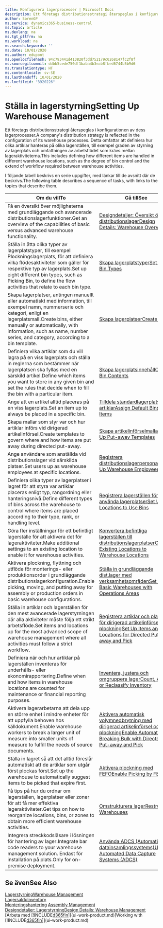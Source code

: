 ```yaml
---
title: Konfigurera lagerprocesser | Microsoft Docs
description: Ett företags distributionsstrategi återspeglas i konfigurationen av dess lagerprocesser. Detta omfattar att definiera hur olika artiklar hanteras på olika lagerställen, till exempel graden av styrning av lagerplats och omfattningen av arbetsflödet som krävs mellan lageraktiviteterna.
author: SorenGP
ms.service: dynamics365-business-central
ms.topic: article
ms.devlang: na
ms.tgt_pltfrm: na
ms.workload: na
ms.search.keywords: ''
ms.date: 10/01/2020
ms.author: edupont
ms.openlocfilehash: 94c793441d413820f3dd752179c0268147fc2f8f
ms.sourcegitcommit: ddbb5cede750df1baba4b3eab8fbed6744b5b9d6
ms.translationtype: HT
ms.contentlocale: sv-SE
ms.lasthandoff: 10/01/2020
ms.locfileid: "3920226"
---
```

# <a name="setting-up-warehouse-management"></a><span data-ttu-id="4b160-104">Ställa in lagerstyrning</span><span class="sxs-lookup"><span data-stu-id="4b160-104">Setting Up Warehouse Management</span></span>
<span data-ttu-id="4b160-105">Ett företags distributionsstrategi återspeglas i konfigurationen av dess lagerprocesser.</span><span class="sxs-lookup"><span data-stu-id="4b160-105">A company's distribution strategy is reflected in the configuration of its warehouse processes.</span></span> <span data-ttu-id="4b160-106">Detta omfattar att definiera hur olika artiklar hanteras på olika lagerställen, till exempel graden av styrning av lagerplats och omfattningen av arbetsflödet som krävs mellan lageraktiviteterna.</span><span class="sxs-lookup"><span data-stu-id="4b160-106">This includes defining how different items are handled in different warehouse locations, such as the degree of bin control and the extend of workflow required between warehouse activities.</span></span>  

 <span data-ttu-id="4b160-107">I följande tabell beskrivs en serie uppgifter, med länkar till de avsnitt där de beskrivs.</span><span class="sxs-lookup"><span data-stu-id="4b160-107">The following table describes a sequence of tasks, with links to the topics that describe them.</span></span>   

|<span data-ttu-id="4b160-108">**Om du vill**</span><span class="sxs-lookup"><span data-stu-id="4b160-108">**To**</span></span>|<span data-ttu-id="4b160-109">**Gå till**</span><span class="sxs-lookup"><span data-stu-id="4b160-109">**See**</span></span>|  
|------------|-------------|  
|<span data-ttu-id="4b160-110">Få en översikt över möjligheterna med grundläggande och avancerade distributionslagerfunktioner.</span><span class="sxs-lookup"><span data-stu-id="4b160-110">Get an overview of the capabilities of basic versus advanced warehouse functionality.</span></span>|[<span data-ttu-id="4b160-111">Designdetaljer: Översikt över distributionslager</span><span class="sxs-lookup"><span data-stu-id="4b160-111">Design Details: Warehouse Overview</span></span>](design-details-warehouse-overview.md)|  
|<span data-ttu-id="4b160-112">Ställa in åtta olika typer av lagerplatstyper, till exempel Plockningslagerplats, för att definiera vilka flödesaktiviteter som gäller för respektive typ av lagerplats.</span><span class="sxs-lookup"><span data-stu-id="4b160-112">Set up eight different bin types, such as Picking Bin, to define the flow activities that relate to each bin type.</span></span>|[<span data-ttu-id="4b160-113">Skapa lagerplatstyper</span><span class="sxs-lookup"><span data-stu-id="4b160-113">Set Up Bin Types</span></span>](warehouse-how-to-set-up-bin-types.md)|  
|<span data-ttu-id="4b160-114">Skapa lagerplatser, antingen manuellt eller automatiskt med information, till exempel namn, nummerserie och kategori, enligt en lagerplatsmall.</span><span class="sxs-lookup"><span data-stu-id="4b160-114">Create bins, either manually or automatically, with information, such as name, number series, and category, according to a bin template.</span></span>|[<span data-ttu-id="4b160-115">Skapa lagerplatser</span><span class="sxs-lookup"><span data-stu-id="4b160-115">Create Bins</span></span>](warehouse-how-to-create-individual-bins.md)|  
|<span data-ttu-id="4b160-116">Definiera vilka artiklar som du vill lagra på en viss lagerplats och ställa in reglerna som bestämmer när lagerplatsen ska fyllas med en särskild artikel.</span><span class="sxs-lookup"><span data-stu-id="4b160-116">Define which items you want to store in any given bin and set the rules that decide when to fill the bin with a particular item.</span></span>|[<span data-ttu-id="4b160-117">Skapa lagerplatsinnehåll</span><span class="sxs-lookup"><span data-stu-id="4b160-117">Create Bin Contents</span></span>](warehouse-how-to-set-up-bin-contents.md)|  
|<span data-ttu-id="4b160-118">Ange att en artikel alltid placeras på en viss lagerplats.</span><span class="sxs-lookup"><span data-stu-id="4b160-118">Set an item up to always be placed in a specific bin.</span></span>|[<span data-ttu-id="4b160-119">Tilldela standardlagerplatser till artiklar</span><span class="sxs-lookup"><span data-stu-id="4b160-119">Assign Default Bins to Items</span></span>](warehouse-how-to-assign-default-bins-to-items.md)|
|<span data-ttu-id="4b160-120">Skapa mallar som styr var och hur artiklar införs vid dirigerad artikelinförsel.</span><span class="sxs-lookup"><span data-stu-id="4b160-120">Create templates to govern where and how items are put away during directed put-away.</span></span>|[<span data-ttu-id="4b160-121">Skapa artikelinförselmallar</span><span class="sxs-lookup"><span data-stu-id="4b160-121">Set Up Put-away Templates</span></span>](warehouse-how-to-set-up-put-away-templates.md)|
|<span data-ttu-id="4b160-122">Ange användare som anställda vid distributionslager vid särskilda platser.</span><span class="sxs-lookup"><span data-stu-id="4b160-122">Set users up as warehouse employees at specific locations.</span></span>|[<span data-ttu-id="4b160-123">Registrera distributionslagerpersonal</span><span class="sxs-lookup"><span data-stu-id="4b160-123">Set Up Warehouse Employees</span></span>](warehouse-how-to-set-up-warehouse-employees.md)|
|<span data-ttu-id="4b160-124">Definiera olika typer av lagerplatser i lagret för att styra var artiklar placeras enligt typ, rangordning eller hanteringsnivå.</span><span class="sxs-lookup"><span data-stu-id="4b160-124">Define different types of bins across the warehouse to control where items are placed according to their type, rank, or handling level.</span></span>|[<span data-ttu-id="4b160-125">Registrera lagerställen för att använda lagerplatser</span><span class="sxs-lookup"><span data-stu-id="4b160-125">Set Up Locations to Use Bins</span></span>](warehouse-how-to-set-up-locations-to-use-bins.md)|
|<span data-ttu-id="4b160-126">Göra fler inställningar för ett befintligt lagerställe för att aktivera det för lageraktiviteter.</span><span class="sxs-lookup"><span data-stu-id="4b160-126">Make additional settings to an existing location to enable it for warehouse activities.</span></span>|[<span data-ttu-id="4b160-127">Konvertera befintliga lagerställen till distributionslagerplatser</span><span class="sxs-lookup"><span data-stu-id="4b160-127">Convert Existing Locations to Warehouse Locations</span></span>](warehouse-how-to-convert-existing-locations-to-warehouse-locations.md)|
|<span data-ttu-id="4b160-128">Aktivera plockning, flyttning och utflöde för monterings- eller produktionsorder i grundläggande distributionslagerkonfiguration.</span><span class="sxs-lookup"><span data-stu-id="4b160-128">Enable picking, moving, and putting away for assembly or production orders in basic warehouse configurations.</span></span>|[<span data-ttu-id="4b160-129">Ställa in grundläggande dist.lager med verksamhetsområden</span><span class="sxs-lookup"><span data-stu-id="4b160-129">Set Up Basic Warehouses with Operations Areas</span></span>](warehouse-how-to-set-up-basic-warehouses-with-operations-areas.md)|  
|<span data-ttu-id="4b160-130">Ställa in artiklar och lagerställen för den mest avancerade lagerstyrningen där alla aktiviteter måste följa ett strikt arbetsflöde.</span><span class="sxs-lookup"><span data-stu-id="4b160-130">Set items and locations up for the most advanced scope of warehouse management where all activities must follow a strict workflow.</span></span>|[<span data-ttu-id="4b160-131">Registrera artiklar och platser för dirigerad artikelinförsel och plockning</span><span class="sxs-lookup"><span data-stu-id="4b160-131">Set Up Items and Locations for Directed Put-away and Pick</span></span>](warehouse-how-to-set-up-items-for-directed-put-away-and-pick.md)|  
|<span data-ttu-id="4b160-132">Definiera när och hur artiklar på lagerställen inventeras för underhålls- eller ekonomirapportering.</span><span class="sxs-lookup"><span data-stu-id="4b160-132">Define when and how items in warehouse locations are counted for maintenance or financial reporting purposes.</span></span>|[<span data-ttu-id="4b160-133">Inventera, justera och omgruppera lager</span><span class="sxs-lookup"><span data-stu-id="4b160-133">Count, Adjust, or Reclassify Inventory</span></span>](inventory-how-count-adjust-reclassify.md)|
|<span data-ttu-id="4b160-134">Aktivera lagerarbetarna att dela upp en större enhet i mindre enheter för att uppfylla behoven hos källdokument.</span><span class="sxs-lookup"><span data-stu-id="4b160-134">Enable warehouse workers to break a larger unit of measure into smaller units of measure to fulfill the needs of source documents.</span></span>|[<span data-ttu-id="4b160-135">Aktivera automatisk volymnedbrytning med dirigerad artikelinförsel och plockning</span><span class="sxs-lookup"><span data-stu-id="4b160-135">Enable Automatic Breaking Bulk with Directed Put-away and Pick</span></span>](warehouse-enable-automatic-breaking-bulk-with-directed-put-away-and-pick.md)|  
|<span data-ttu-id="4b160-136">Ställa in lagret så att det alltid föreslår automatiskt att de artiklar som utgår först plockas först.</span><span class="sxs-lookup"><span data-stu-id="4b160-136">Set up the warehouse to automatically suggest items to be picked that expire first.</span></span>|[<span data-ttu-id="4b160-137">Aktivera plockning med FEFO</span><span class="sxs-lookup"><span data-stu-id="4b160-137">Enable Picking by FEFO</span></span>](warehouse-picking-by-fefo.md)|
|<span data-ttu-id="4b160-138">Få tips på hur du ordnar om lagerställen, lagerplatser eller zoner för att få mer effektiva lageraktiviteter.</span><span class="sxs-lookup"><span data-stu-id="4b160-138">Get tips on how to reorganize locations, bins, or zones to obtain more efficient warehouse activities.</span></span>|[<span data-ttu-id="4b160-139">Omstrukturera lager</span><span class="sxs-lookup"><span data-stu-id="4b160-139">Restructure Warehouses</span></span>](warehouse-how-to-restructure-warehouses.md)|
|<span data-ttu-id="4b160-140">Integrera streckkodsläsare i lösningen för hantering av lager.</span><span class="sxs-lookup"><span data-stu-id="4b160-140">Integrate bar code readers to your warehouse management solution.</span></span> <span data-ttu-id="4b160-141">Endast för installation på plats.</span><span class="sxs-lookup"><span data-stu-id="4b160-141">Only for on-premise deployment.</span></span>|[<span data-ttu-id="4b160-142">Använda ADCS (Automatiskt datainsamlingssystems)</span><span class="sxs-lookup"><span data-stu-id="4b160-142">Use Automated Data Capture Systems (ADCS)</span></span>](warehouse-use-automated-data-capture-systems-adcs.md)|

## <a name="see-also"></a><span data-ttu-id="4b160-143">Se även</span><span class="sxs-lookup"><span data-stu-id="4b160-143">See Also</span></span>  
[<span data-ttu-id="4b160-144">Lagerstyrning</span><span class="sxs-lookup"><span data-stu-id="4b160-144">Warehouse Management</span></span>](warehouse-manage-warehouse.md)  
[<span data-ttu-id="4b160-145">Lagersaldo</span><span class="sxs-lookup"><span data-stu-id="4b160-145">Inventory</span></span>](inventory-manage-inventory.md)  
<span data-ttu-id="4b160-146">[Monteringshantering](assembly-assemble-items.md)  </span><span class="sxs-lookup"><span data-stu-id="4b160-146">[Assembly Management](assembly-assemble-items.md)  </span></span>  
[<span data-ttu-id="4b160-147">Designdetaljer: Lagerstyrning</span><span class="sxs-lookup"><span data-stu-id="4b160-147">Design Details: Warehouse Management</span></span>](design-details-warehouse-management.md)  
<span data-ttu-id="4b160-148">[Arbeta med [!INCLUDE[d365fin](includes/d365fin_md.md)]](ui-work-product.md)</span><span class="sxs-lookup"><span data-stu-id="4b160-148">[Working with [!INCLUDE[d365fin](includes/d365fin_md.md)]](ui-work-product.md)</span></span>
